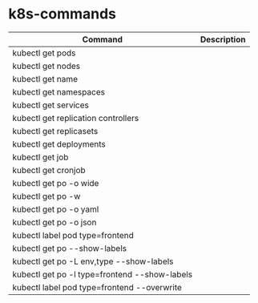 # k8s-commands 





| Command | Description |
| ------- | ----------- |
| kubectl get pods
| kubectl get nodes
| kubectl get name
| kubectl get namespaces
| kubectl get services
| kubectl get replication controllers
| kubectl get replicasets
| kubectl get deployments
| kubectl get job
| kubectl get cronjob
| kubectl get po -o wide
| kubectl get po -w
| kubectl get po -o yaml
| kubectl get po -o json
| kubectl label pod <podname> type=frontend
| kubectl get po --show-labels
| kubectl get po -L env,type --show-labels
| kubectl get po -l type=frontend --show-labels
| kubectl label pod <podname> type=frontend --overwrite
